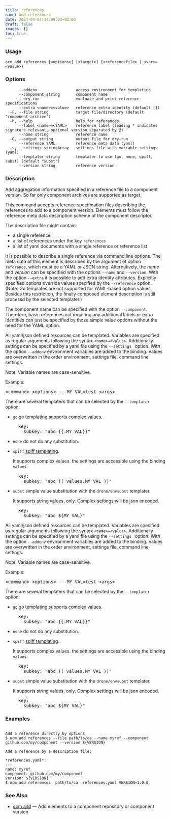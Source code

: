```yaml
---
title: references
name: add references
date: 2024-04-04T14:09:23+02:00
draft: false
images: []
toc: true
---
```

### Usage

```
ocm add references [<options>] [<target>] {<referencefile> | <var>=<value>}
```

### Options

```
      --addenv                 access environment for templating
      --component string       component name
      --dry-run                evaluate and print reference specifications
      --extra <name>=<value>   reference extra identity (default [])
  -F, --file string            target file/directory (default "component-archive")
  -h, --help                   help for references
      --label <name>=<YAML>    reference label (leading * indicates signature relevant, optional version separated by @)
      --name string            reference name
  -O, --output string          output file for dry-run
      --reference YAML         reference meta data (yaml)
  -s, --settings stringArray   settings file with variable settings (yaml)
      --templater string       templater to use (go, none, spiff, subst) (default "subst")
      --version string         reference version
```

### Description


Add aggregation information specified in a reference file to a component version.
So far only component archives are supported as target.

This command accepts reference specification files describing the references
to add to a component version. Elements must follow the reference meta data
description scheme of the component descriptor.

The description file might contain:
- a single reference
- a list of references under the key <code>references</code>
- a list of yaml documents with a single reference or reference list


It is possible to describe a single reference via command line options.
The meta data of this element is described by the argument of option <code>--reference</code>,
which must be a YAML or JSON string.
Alternatively, the <em>name</em> and <em>version</em> can be specified with the
options <code>--name</code> and <code>--version</code>. With the option <code>--extra</code>
it is possible to add extra identity attributes. Explicitly specified options
override values specified by the <code>--reference</code> option.
(Note: Go templates are not supported for YAML-based option values. Besides
this restriction, the finally composed element description is still processd
by the selected templater.)

The component name can be specified with the option <code>--component</code>.
Therefore, basic references not requiring any additional labels or extra
identities can just be specified by those simple value options without the need
for the YAML option.

All yaml/json defined resources can be templated.
Variables are specified as regular arguments following the syntax <code>&lt;name>=&lt;value></code>.
Additionally settings can be specified by a yaml file using the <code>--settings <file></code>
option. With the option <code>--addenv</code> environment variables are added to the binding.
Values are overwritten in the order environment, settings file, command line settings.

Note: Variable names are case-sensitive.

Example:
<pre>
&lt;command> &lt;options> -- MY_VAL=test &lt;args>
</pre>

There are several templaters that can be selected by the <code>--templater</code> option:
- <code>go</code> go templating supports complex values.

  <pre>
    key:
      subkey: "abc {{.MY_VAL}}"
  </pre>

- <code>none</code> do not do any substitution.

- <code>spiff</code> [spiff templating](https://github.com/mandelsoft/spiff).

  It supports complex values. the settings are accessible using the binding <code>values</code>.
  <pre>
    key:
      subkey: "abc (( values.MY_VAL ))"
  </pre>

- <code>subst</code> simple value substitution with the <code>drone/envsubst</code> templater.

  It supports string values, only. Complex settings will be json encoded.
  <pre>
    key:
      subkey: "abc ${MY_VAL}"
  </pre>



All yaml/json defined resources can be templated.
Variables are specified as regular arguments following the syntax <code>&lt;name>=&lt;value></code>.
Additionally settings can be specified by a yaml file using the <code>--settings <file></code>
option. With the option <code>--addenv</code> environment variables are added to the binding.
Values are overwritten in the order environment, settings file, command line settings.

Note: Variable names are case-sensitive.

Example:
<pre>
&lt;command> &lt;options> -- MY_VAL=test &lt;args>
</pre>

There are several templaters that can be selected by the <code>--templater</code> option:
- <code>go</code> go templating supports complex values.

  <pre>
    key:
      subkey: "abc {{.MY_VAL}}"
  </pre>

- <code>none</code> do not do any substitution.

- <code>spiff</code> [spiff templating](https://github.com/mandelsoft/spiff).

  It supports complex values. the settings are accessible using the binding <code>values</code>.
  <pre>
    key:
      subkey: "abc (( values.MY_VAL ))"
  </pre>

- <code>subst</code> simple value substitution with the <code>drone/envsubst</code> templater.

  It supports string values, only. Complex settings will be json encoded.
  <pre>
    key:
      subkey: "abc ${MY_VAL}"
  </pre>



### Examples

```

Add a reference directly by options
$ ocm add references --file path/to/ca --name myref --component github.com/my/component --version ${VERSION}

Add a reference by a description file:

*references.yaml*:
---
name: myref
component: github.com/my/component
version: ${VERSION]
$ ocm add references  path/to/ca  references.yaml VERSION=1.0.0

```

### See Also

* [ocm add](/docs/cli/add)	 &mdash; Add elements to a component repository or component version

